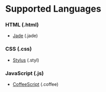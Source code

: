 # Supported Languages

### HTML (.html)
- [Jade](https://www.github.com/visionmedia/jade) (.jade)

### CSS (.css)
- [Stylus](https://www.github.com/LearnBoost/stylus) (.styl)

### JavaScript (.js)
- [CoffeeScript](https://www.github.com/jashkenas/coffeescript) (.coffee)
